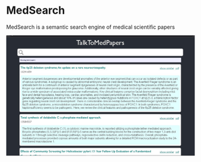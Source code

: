 # MedSearch

MedSearch is a semantic search engine of medical scientific papers

![user interface](talktopapers.jpg)
